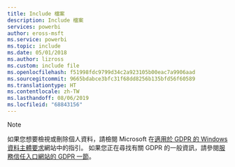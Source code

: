 ```yaml
---
title: Include 檔案
description: Include 檔案
services: powerbi
author: eross-msft
ms.service: powerbi
ms.topic: include
ms.date: 05/01/2018
ms.author: lizross
ms.custom: include file
ms.openlocfilehash: f51998fdc9799d34c2a923105b00eac7a9906aad
ms.sourcegitcommit: 9665bdabce3bfc31f68dd8256b135bfd56f60589
ms.translationtype: HT
ms.contentlocale: zh-TW
ms.lasthandoff: 08/06/2019
ms.locfileid: "68843156"
---
```

>[!Note]
>如果您想要檢視或刪除個人資料，請檢閱 Microsoft 在[適用於 GDPR 的 Windows 資料主體要求](https://docs.microsoft.com/microsoft-365/compliance/gdpr-dsr-windows)網站中的指引。 如果您正在尋找有關 GDPR 的一般資訊，請參閱[服務信任入口網站的 GDPR 一節](https://servicetrust.microsoft.com/ViewPage/GDPRGetStarted)。

